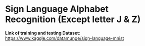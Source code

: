 # Sign Language Alphabet Recognition (Except letter J & Z)

**Link of training and testing Dataset**: https://www.kaggle.com/datamunge/sign-language-mnist
